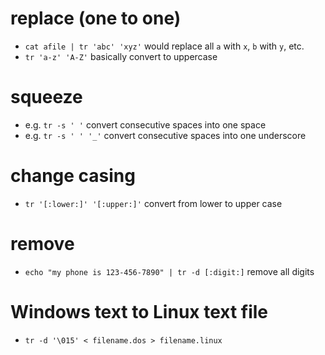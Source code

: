 # replace (one to one)
* `cat afile | tr 'abc' 'xyz'` would replace all `a` with `x`, `b` with `y`, etc.
* `tr 'a-z' 'A-Z'` basically convert to uppercase

# squeeze
* e.g. `tr -s ' '` convert consecutive spaces into one space
* e.g. `tr -s ' ' '_'` convert consecutive spaces into one underscore

# change casing
* `tr '[:lower:]' '[:upper:]'` convert from lower to upper case

# remove
* `echo "my phone is 123-456-7890" | tr -d [:digit:]` remove all digits

# Windows text to Linux text file
* `tr -d '\015' < filename.dos > filename.linux`
